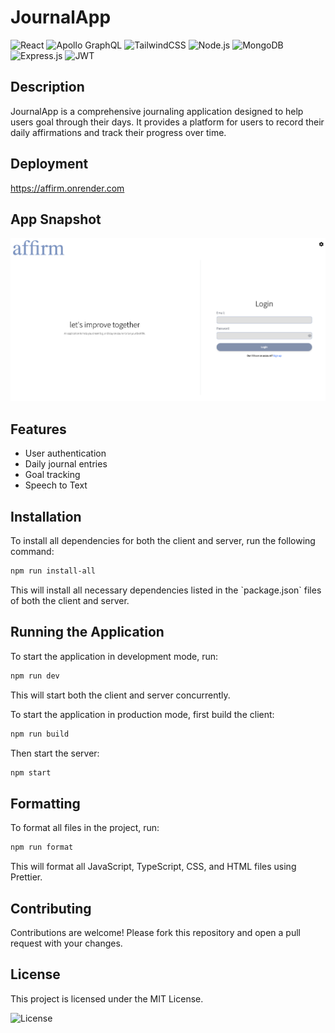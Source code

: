   # JournalApp

  ![React](https://img.shields.io/badge/React-20232A?style=for-the-badge&logo=react&logoColor=61DAFB)
  ![Apollo GraphQL](https://img.shields.io/badge/Apollo%20GraphQL-311C87?&style=for-the-badge&logo=Apollo%20GraphQL&logoColor=white)
  ![TailwindCSS](https://img.shields.io/badge/Tailwind_CSS-38B2AC?style=for-the-badge&logo=tailwind-css&logoColor=white)
  ![Node.js](https://img.shields.io/badge/Node.js-43853D?style=for-the-badge&logo=node.js&logoColor=white)
  ![MongoDB](https://img.shields.io/badge/MongoDB-4EA94B?style=for-the-badge&logo=mongodb&logoColor=white)
  ![Express.js](https://img.shields.io/badge/Express.js-000000?style=for-the-badge&logo=express&logoColor=white)
  ![JWT](https://img.shields.io/badge/JWT-000000?style=for-the-badge&logo=JSON%20web%20tokens&logoColor=white)


  ## Description

  JournalApp is a comprehensive journaling application designed to help users goal through their days. It provides a platform for users to record their daily affirmations and track their progress over time.

  ## Deployment
  https://affirm.onrender.com

  ## App Snapshot
  ![App Snapshot](snapshot_of_app.png)

  ## Features

  - User authentication
  - Daily journal entries
  - Goal tracking
  - Speech to Text

  ## Installation

  To install all dependencies for both the client and server, run the following command:

  ```sh
  npm run install-all
  ```

  This will install all necessary dependencies listed in the \`package.json\` files of both the client and server.

  ## Running the Application

  To start the application in development mode, run:

  ```sh
  npm run dev
  ```

  This will start both the client and server concurrently.

  To start the application in production mode, first build the client:

  ```sh
  npm run build
  ```

  Then start the server:

  ```sh
  npm start
  ```

  ## Formatting

  To format all files in the project, run:

  ```sh
  npm run format
  ```

  This will format all JavaScript, TypeScript, CSS, and HTML files using Prettier.

  ## Contributing

  Contributions are welcome! Please fork this repository and open a pull request with your changes.

  ## License

  This project is licensed under the MIT License.

  ![License](https://img.shields.io/badge/License-MIT-yellow.svg)

